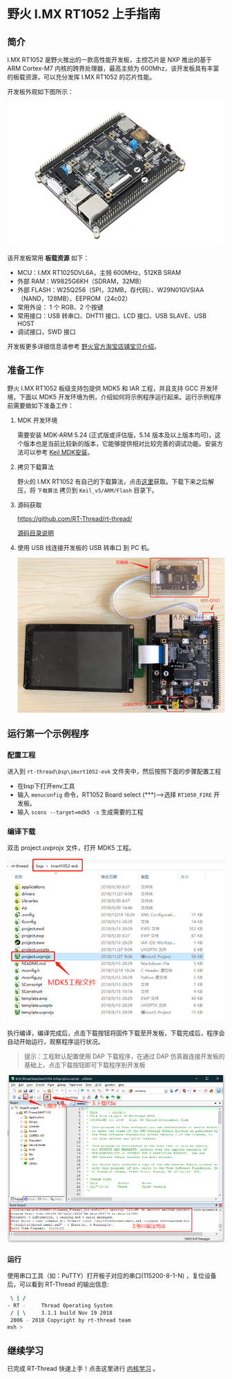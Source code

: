 # 野火 I.MX RT1052 上手指南

## 简介

I.MX RT1052 是野火推出的一款高性能开发板，主控芯片是 NXP 推出的基于 ARM Cortex-M7 内核的跨界处理器，最高主频为 600Mhz，该开发板具有丰富的板载资源，可以充分发挥 I.MX RT1052 的芯片性能。

开发板外观如下图所示：

![board](figures/board.png)

该开发板常用 **板载资源** 如下：

- MCU：I.MX RT1025DVL6A，主频 600MHz，512KB SRAM
- 外部 RAM：W9825G6KH（SDRAM，32MB）
- 外部 FLASH：W25Q256（SPI，32MB，存代码）、W29N01GVSIAA（NAND，128MB）、EEPROM（24c02）
- 常用外设： 1 个 RGB、2 个按键
- 常用接口：USB 转串口、DHT11 接口、LCD 接口、USB SLAVE、USB HOST
- 调试接口，SWD 接口

开发板更多详细信息请参考 [野火官方淘宝店铺宝贝介绍](https://fire-stm32.taobao.com/)。

## 准备工作

野火 I.MX RT1052 板级支持包提供 MDK5 和 IAR 工程，并且支持 GCC 开发环境，下面以 MDK5 开发环境为例，介绍如何将示例程序运行起来。运行示例程序前需要做如下准备工作：

 1. MDK 开发环境

     需要安装 MDK-ARM 5.24 (正式版或评估版，5.14 版本及以上版本均可)，这个版本也是当前比较新的版本，它能够提供相对比较完善的调试功能。安装方法可以参考 [Keil MDK安装](../keil/keil.md)。

 2. 拷贝下载算法

     野火的 I.MX RT1052 有自己的下载算法，点击[这里](http://www.firebbs.cn/thread-22513-1-4.html)获取。下载下来之后解压，将 `下载算法` 拷贝到 `Keil_v5/ARM/Flash` 目录下。

 3. 源码获取

     <https://github.com/RT-Thread/rt-thread/>

     [源码目录说明](../src_code_introduction/rtthread_dir.md)

 4. 使用 USB 线连接开发板的 USB 转串口 到 PC 机。

     ![连接到 PC](figures/usb_pc.jpg)

## 运行第一个示例程序

### 配置工程

进入到 `rt-thread\bsp\imxrt1052-evk` 文件夹中，然后按照下面的步骤配置工程

- 在bsp下打开env工具
- 输入 `menuconfig` 命令，RT1052 Board select (***)-->选择 `RT1050_FIRE` 开发板。
- 输入 `scons --target=mdk5 -s` 生成需要的工程

### 编译下载

双击 project.uvprojx 文件，打开 MDK5 工程。

![工程目录](figures/dir.jpg)

执行编译，编译完成后，点击下载按钮将固件下载至开发板，下载完成后，程序会自动开始运行，观察程序运行状况。

> 提示：工程默认配置使用 DAP 下载程序，在通过 DAP 仿真器连接开发板的基础上，点击下载按钮即可下载程序到开发板

![编译下载方法](figures/project.jpg)

### 运行

使用串口工具（如：PuTTY）打开板子对应的串口(115200-8-1-N) ，复位设备后，可以看到 RT-Thread 的输出信息:

```bash
 \ | /
- RT -     Thread Operating System
 / | \     3.1.1 build Nov 19 2018
 2006 - 2018 Copyright by rt-thread team
msh >
```

## 继续学习

已完成 RT-Thread 快速上手！点击这里进行 [内核学习](../../kernel/kernel-video.md) 。
